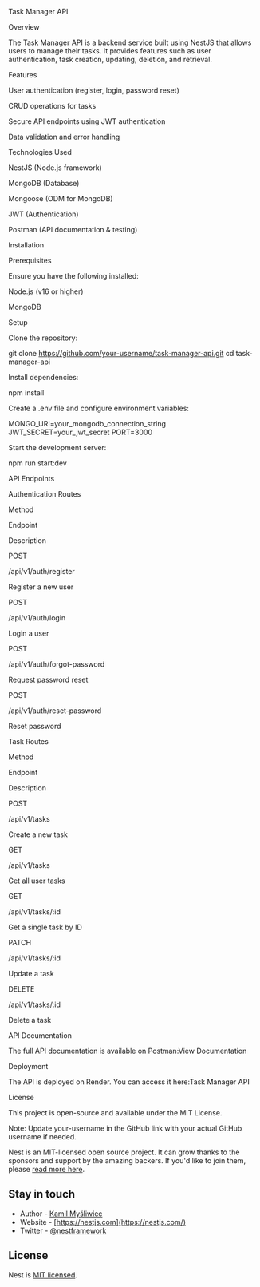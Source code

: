 Task Manager API

Overview

The Task Manager API is a backend service built using NestJS that allows users to manage their tasks. It provides features such as user authentication, task creation, updating, deletion, and retrieval.

Features

User authentication (register, login, password reset)

CRUD operations for tasks

Secure API endpoints using JWT authentication

Data validation and error handling

Technologies Used

NestJS (Node.js framework)

MongoDB (Database)

Mongoose (ODM for MongoDB)

JWT (Authentication)

Postman (API documentation & testing)

Installation

Prerequisites

Ensure you have the following installed:

Node.js (v16 or higher)

MongoDB

Setup

Clone the repository:

git clone https://github.com/your-username/task-manager-api.git
cd task-manager-api

Install dependencies:

npm install

Create a .env file and configure environment variables:

MONGO_URI=your_mongodb_connection_string
JWT_SECRET=your_jwt_secret
PORT=3000

Start the development server:

npm run start:dev

API Endpoints

Authentication Routes

Method

Endpoint

Description

POST

/api/v1/auth/register

Register a new user

POST

/api/v1/auth/login

Login a user

POST

/api/v1/auth/forgot-password

Request password reset

POST

/api/v1/auth/reset-password

Reset password

Task Routes

Method

Endpoint

Description

POST

/api/v1/tasks

Create a new task

GET

/api/v1/tasks

Get all user tasks

GET

/api/v1/tasks/:id

Get a single task by ID

PATCH

/api/v1/tasks/:id

Update a task

DELETE

/api/v1/tasks/:id

Delete a task

API Documentation

The full API documentation is available on Postman:View Documentation

Deployment

The API is deployed on Render. You can access it here:Task Manager API

License

This project is open-source and available under the MIT License.

Note: Update your-username in the GitHub link with your actual GitHub username if needed.



Nest is an MIT-licensed open source project. It can grow thanks to the sponsors and support by the amazing backers. If you'd like to join them, please [read more here](https://docs.nestjs.com/support).

## Stay in touch

- Author - [Kamil Myśliwiec](https://twitter.com/kammysliwiec)
- Website - [https://nestjs.com](https://nestjs.com/)
- Twitter - [@nestframework](https://twitter.com/nestframework)

## License

Nest is [MIT licensed](https://github.com/nestjs/nest/blob/master/LICENSE).

